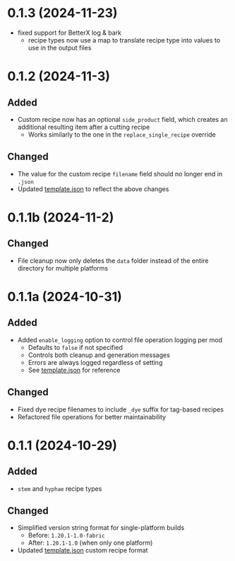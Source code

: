 # 0.1.3 (2024-11-23)
- fixed support for BetterX log & bark
  - recipe types now use a map to translate recipe type into values to use in the output files

# 0.1.2 (2024-11-3)

## Added
- Custom recipe now has an optional `side_product` field, which creates an additional resulting item after a cutting recipe
  - Works similarly to the one in the `replace_single_recipe` override

## Changed
- The value for the custom recipe `filename` field should no longer end in `.json`
- Updated [template.json](template.json) to reflect the above changes

# 0.1.1b (2024-11-2)

## Changed
- File cleanup now only deletes the `data` folder instead of the entire directory for multiple platforms

# 0.1.1a (2024-10-31)

## Added
- Added `enable_logging` option to control file operation logging per mod
  - Defaults to `false` if not specified
  - Controls both cleanup and generation messages
  - Errors are always logged regardless of setting
  - See [template.json](template.json) for reference

## Changed
- Fixed dye recipe filenames to include `_dye` suffix for tag-based recipes
- Refactored file operations for better maintainability

# 0.1.1 (2024-10-29)

## Added
- `stem` and `hyphae` recipe types

## Changed
- Simplified version string format for single-platform builds
  - Before: `1.20.1-1.0-fabric`
  - After: `1.20.1-1.0` (when only one platform)
- Updated [template.json](template.json) custom recipe format
